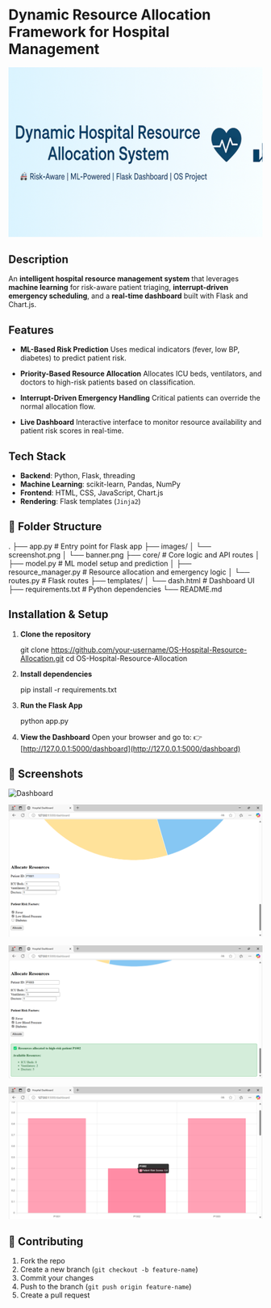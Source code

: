 # Dynamic Resource Allocation Framework for Hospital Management

![Project Banner](images/banner.png)

## Description

An **intelligent hospital resource management system** that leverages **machine learning** for risk-aware patient triaging, **interrupt-driven emergency scheduling**, and a **real-time dashboard** built with Flask and Chart.js.


## Features

* **ML-Based Risk Prediction**
  Uses medical indicators (fever, low BP, diabetes) to predict patient risk.

* **Priority-Based Resource Allocation**
  Allocates ICU beds, ventilators, and doctors to high-risk patients based on classification.

* **Interrupt-Driven Emergency Handling**
  Critical patients can override the normal allocation flow.

* **Live Dashboard**
  Interactive interface to monitor resource availability and patient risk scores in real-time.


## Tech Stack

* **Backend**: Python, Flask, threading
* **Machine Learning**: scikit-learn, Pandas, NumPy
* **Frontend**: HTML, CSS, JavaScript, Chart.js
* **Rendering**: Flask templates (`Jinja2`)


## 📂 Folder Structure

.
├── app.py                  # Entry point for Flask app
├── images/
│   └── screenshot.png
│   └── banner.png
├── core/                   # Core logic and API routes
│   ├── model.py            # ML model setup and prediction
│   ├── resource_manager.py # Resource allocation and emergency logic
│   └── routes.py           # Flask routes
├── templates/
│   └── dash.html           # Dashboard UI
├── requirements.txt        # Python dependencies
└── README.md


## Installation & Setup

1. **Clone the repository**

   git clone https://github.com/your-username/OS-Hospital-Resource-Allocation.git
   cd OS-Hospital-Resource-Allocation
   
2. **Install dependencies**

   pip install -r requirements.txt

3. **Run the Flask App**

   python app.py

4. **View the Dashboard**
   Open your browser and go to:
   👉 [http://127.0.0.1:5000/dashboard](http://127.0.0.1:5000/dashboard)


## 📸 Screenshots
![Dashboard](https://github.com/user-attachments/assets/f50ac36d-1115-445d-93f5-66e9c55e5bcd)

![Patient Form](images/Screenshot%20(324).png)

![Allocate Resources](images/Screenshot%20(325).png)

![Live Updates](images/Screenshot%20(327).png)

## 🤝 Contributing

1. Fork the repo
2. Create a new branch (`git checkout -b feature-name`)
3. Commit your changes
4. Push to the branch (`git push origin feature-name`)
5. Create a pull request

